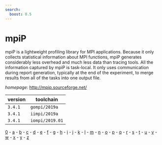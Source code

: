 ```yaml
---
search:
  boost: 0.5
---
```

# mpiP

mpiP is a lightweight profiling library for MPI applications.  Because it  only collects statistical information about MPI functions, mpiP generates  considerably less overhead and much less data than tracing tools.  All the  information captured by mpiP is task-local. It only uses communication during  report generation, typically at the end of the experiment, to merge results  from all of the tasks into one output file.

*homepage*: <http://mpip.sourceforge.net/>

version | toolchain
--------|----------
``3.4.1`` | ``gompi/2019a``
``3.4.1`` | ``iimpi/2019a``
``3.4.1`` | ``iompi/2019.01``

[0](../0/index.md) - [a](../a/index.md) - [b](../b/index.md) - [c](../c/index.md) - [d](../d/index.md) - [e](../e/index.md) - [f](../f/index.md) - [g](../g/index.md) - [h](../h/index.md) - [i](../i/index.md) - [j](../j/index.md) - [k](../k/index.md) - [l](../l/index.md) - [m](../m/index.md) - [n](../n/index.md) - [o](../o/index.md) - [p](../p/index.md) - [q](../q/index.md) - [r](../r/index.md) - [s](../s/index.md) - [t](../t/index.md) - [u](../u/index.md) - [v](../v/index.md) - [w](../w/index.md) - [x](../x/index.md) - [y](../y/index.md) - [z](../z/index.md)

